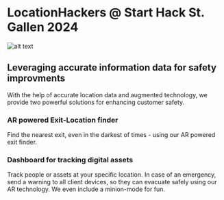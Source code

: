 # LocationHackers @ Start Hack St. Gallen 2024

![alt text](/assets/features.png)

## Leveraging accurate information data for safety improvments
With the help of accurate location data and augmented technology, we provide two powerful solutions for enhancing customer safety.

### AR powered Exit-Location finder
Find the nearest exit, even in the darkest of times - using our AR powered exit finder.

### Dashboard for tracking digital assets
Track people or assets at your specific location. In case of an emergency, send a warning to all client devices, so they can evacuate safely using our AR technology. We even include a minion-mode for fun.